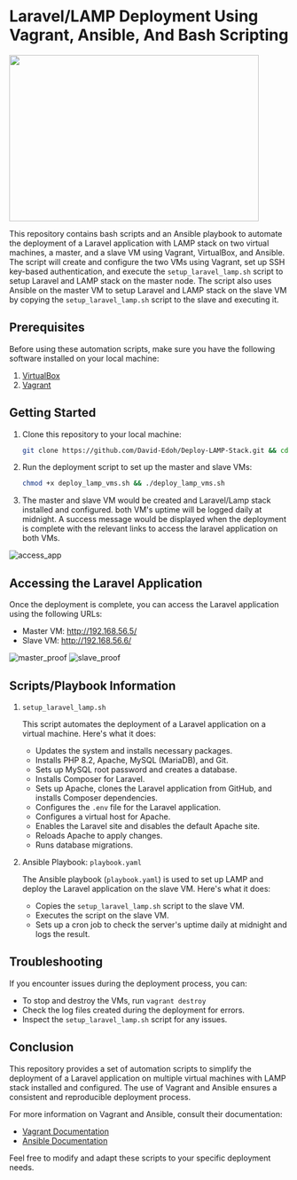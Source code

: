 # Laravel/LAMP Deployment Using Vagrant, Ansible, And Bash Scripting
<img src="https://github.com/David-Edoh/Deploy-LAMP-Stack/assets/45123163/7e2aa977-08a0-4a0b-a0c9-959ebcb55cf4" align="center" height="300" width="450" >

This repository contains bash scripts and an Ansible playbook to automate the deployment of a Laravel application with LAMP stack on two virtual machines, a master, and a slave VM using Vagrant, VirtualBox, and Ansible.
The script will create and configure the two VMs using Vagrant, set up SSH key-based authentication, and execute the `setup_laravel_lamp.sh` script to setup Laravel and LAMP stack on the master node. The script also uses Ansible on the master VM to setup Laravel and LAMP stack on the slave VM by copying the `setup_laravel_lamp.sh` script to the slave and executing it.
## Prerequisites

Before using these automation scripts, make sure you have the following software installed on your local machine:

1. [VirtualBox](https://www.virtualbox.org/)
2. [Vagrant](https://www.vagrantup.com/)

## Getting Started

1. Clone this repository to your local machine:

    ```bash
    git clone https://github.com/David-Edoh/Deploy-LAMP-Stack.git && cd Deploy-LAMP-Stack
    ```

2. Run the deployment script to set up the master and slave VMs:

    ```bash
    chmod +x deploy_lamp_vms.sh && ./deploy_lamp_vms.sh
    ```

3. The master and slave VM would be created and Laravel/Lamp stack installed and configured. both VM's uptime will be logged daily at midnight. A success message would be displayed when the deployment is complete with the relevant links to access the laravel application on both VMs.

![access_app](https://github.com/David-Edoh/Deploy-LAMP-Stack/assets/45123163/f92bd588-6a6a-417c-ba73-193ffb9f9c3f)

## Accessing the Laravel Application

Once the deployment is complete, you can access the Laravel application using the following URLs:

- Master VM: http://192.168.56.5/
- Slave VM: http://192.168.56.6/

![master_proof](https://github.com/David-Edoh/Deploy-LAMP-Stack/assets/45123163/cc5a1b81-d157-457a-938d-2876f1704874)
![slave_proof](https://github.com/David-Edoh/Deploy-LAMP-Stack/assets/45123163/10139458-9325-4b68-8fc9-5308f8bca152)

## Scripts/Playbook Information
1. `setup_laravel_lamp.sh`

    This script automates the deployment of a Laravel application on a virtual machine. Here's what it does:
    
    - Updates the system and installs necessary packages.
    - Installs PHP 8.2, Apache, MySQL (MariaDB), and Git.
    - Sets up MySQL root password and creates a database.
    - Installs Composer for Laravel.
    - Sets up Apache, clones the Laravel application from GitHub, and installs Composer dependencies.
    - Configures the `.env` file for the Laravel application.
    - Configures a virtual host for Apache.
    - Enables the Laravel site and disables the default Apache site.
    - Reloads Apache to apply changes.
    - Runs database migrations.

2. Ansible Playbook: `playbook.yaml`

    The Ansible playbook (`playbook.yaml`) is used to set up LAMP and deploy the Laravel application on the slave VM. Here's what it does:
    
    - Copies the `setup_laravel_lamp.sh` script to the slave VM.
    - Executes the script on the slave VM.
    - Sets up a cron job to check the server's uptime daily at midnight and logs the result.

## Troubleshooting

If you encounter issues during the deployment process, you can:
- To stop and destroy the VMs, run `vagrant destroy`
- Check the log files created during the deployment for errors.
- Inspect the `setup_laravel_lamp.sh` script for any issues.

## Conclusion

This repository provides a set of automation scripts to simplify the deployment of a Laravel application on multiple virtual machines with LAMP stack installed and configured. The use of Vagrant and Ansible ensures a consistent and reproducible deployment process.

For more information on Vagrant and Ansible, consult their documentation:

- [Vagrant Documentation](https://www.vagrantup.com/docs)
- [Ansible Documentation](https://docs.ansible.com/ansible/latest/index.html)

Feel free to modify and adapt these scripts to your specific deployment needs.
